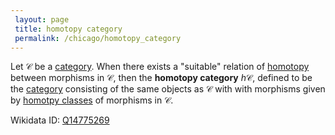 ```yaml
---
 layout: page
 title: homotopy category
 permalink: /chicago/homotopy_category
---
```

Let $\mathcal C$ be a [category](https://mathgloss.github.io/MathGloss/chicago/category). When there exists a "suitable" relation of [homotopy](https://mathgloss.github.io/MathGloss/chicago/homotopy) between morphisms in $\mathcal C$, then the **homotopy category** $h\mathcal C$, defined to be the [category](https://mathgloss.github.io/MathGloss/chicago/category) consisting of the same objects as $\mathcal C$ with with morphisms given by [homotpy classes](https://mathgloss.github.io/MathGloss/chicago/homotopy_equivalence_of_paths) of morphisms in $\mathcal C$. 

Wikidata ID: [Q14775269](https://www.wikidata.org/wiki/Q14775269)